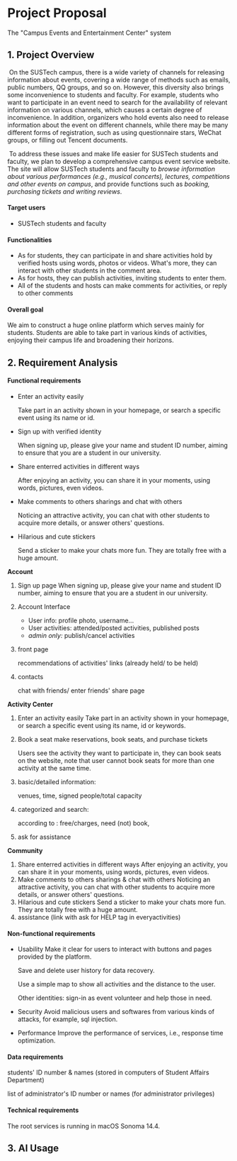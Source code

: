 # Project Proposal 

The "Campus Events and Entertainment Center" system

## 1. Project Overview

​	On the SUSTech campus, there is a wide variety of channels for releasing information about events, covering a wide range of methods such as emails, public numbers, QQ groups, and so on. However, this diversity also brings some inconvenience to students and faculty. For example, students who want to participate in an event need to search for the availability of relevant information on various channels, which causes a certain degree of inconvenience. In addition, organizers who hold events also need to release information about the event on different channels, while there may be many different forms of registration, such as using questionnaire stars, WeChat groups, or filling out Tencent documents. 

​	To address these issues and make life easier for SUSTech students and faculty, we plan to develop a comprehensive campus event service website. The site will allow SUSTech students and faculty to *browse information about various performances (e.g., musical concerts), lectures, competitions and other events on campus*, and provide functions such as *booking, purchasing tickets and writing reviews*.

#### Target users

- SUSTech students and faculty

#### Functionalities

- As for students, they can participate in and share activities hold by verified hosts using words, photos or videos. What's more, they can interact with other students in the comment area.
- As for hosts, they can publish activities, inviting students to enter them.
- All of the students and hosts can make comments for activities, or reply to other comments

#### Overall goal

We aim to construct a huge online platform which serves mainly for students. Students are able to take part in various kinds of activities, enjoying their campus life and broadening their horizons.

## 2. Requirement Analysis

#### Functional requirements

- Enter an activity easily 

  Take part in an activity shown in your homepage, or search a specific event using its name or id.

- Sign up with verified identity 

  When signing up, please give your name and student ID number, aiming to ensure that you are a student in our university.

- Share enterred activities in different ways 

  After enjoying an activity, you can share it in your moments, using words, pictures, even videos.

- Make comments to others sharings and chat with others 

  Noticing an attractive activity, you can chat with other students to acquire more details, or answer others' questions.

- Hilarious and cute stickers 

  Send a sticker to make your chats more fun. They are totally free with a huge amount.

**Account**

1. Sign up page
   When signing up, please give your name and student ID number, aiming to ensure that you are a student in our university.

2. Account Interface

   - User info: profile photo, username...
   - User activities: attended/posted activities, published posts
   - *admin only:* publish/cancel activities

3. front page 

   recommendations of activities' links (already held/ to be held)

4. contacts

   chat with friends/ enter friends' share page

**Activity Center**

1. Enter an activity easily
   Take part in an activity shown in your homepage, or search a specific event using its name, id or keywords.

2. Book a seat  make reservations, book seats, and purchase tickets

   Users see the activity they want to participate in, they can book seats on the website, note that user cannot book seats for more than one activity at the same time. 

3. basic/detailed information: 

   venues, time, signed people/total capacity

4. categorized and search:

   according to : free/charges, need (not) book, 

5. ask for assistance

**Community**

1. Share enterred activities in different ways
   After enjoying an activity, you can share it in your moments, using words, pictures, even videos.
2. Make comments to others sharings & chat with others
   Noticing an attractive activity, you can chat with other students to acquire more details, or answer others' questions.
3. Hilarious and cute stickers
   Send a sticker to make your chats more fun. They are totally free with a huge amount.
4. assistance (link with ask for HELP tag in everyactivities)



#### Non-functional requirements

- Usability
  Make it clear for users to interact with buttons and pages provided by the platform.
  
  Save and delete user history for data recovery.
  
  Use a simple map to show all activities and the distance to the user.
  
  Other identities: sign-in as event volunteer and help those in need.
  
- Security
  Avoid malicious users and softwares from various kinds of attacks, for example, sql injection.
  
- Performance
  Improve the performance of services, i.e., response time optimization.

#### Data requirements

students' ID number & names (stored in computers of Student Affairs Department)

list of administrator's ID number or names (for administrator privileges)

#### Technical requirements

The root services is running in macOS Sonoma 14.4.



## 3. AI Usage
